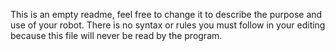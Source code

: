 This is an empty readme, feel free to change it to describe the purpose and use of your
robot.  There is no syntax or rules you must follow in your editing because this file will
never be read by the program.